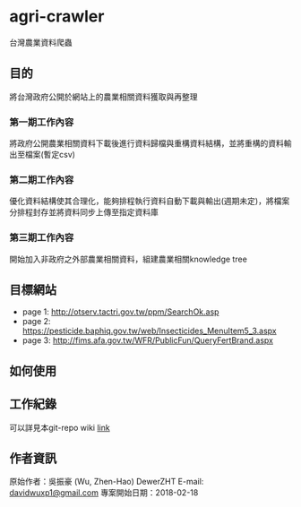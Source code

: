 # agri-crawler
台灣農業資料爬蟲

## 目的
將台灣政府公開於網站上的農業相關資料獲取與再整理

### 第一期工作內容
將政府公開農業相關資料下載後進行資料歸檔與重構資料結構，並將重構的資料輸出至檔案(暫定csv)

### 第二期工作內容
優化資料結構使其合理化，能夠排程執行資料自動下載與輸出(週期未定)，將檔案分排程封存並將資料同步上傳至指定資料庫

### 第三期工作內容
開始加入非政府之外部農業相關資料，組建農業相關knowledge tree

## 目標網站
- page 1: http://otserv.tactri.gov.tw/ppm/SearchOk.asp
- page 2: https://pesticide.baphiq.gov.tw/web/Insecticides_MenuItem5_3.aspx
- page 3: http://fims.afa.gov.tw/WFR/PublicFun/QueryFertBrand.aspx

## 如何使用

## 工作紀錄
可以詳見本git-repo wiki
[link]()

## 作者資訊
原始作者：吳振豪 (Wu, Zhen-Hao)
         DewerZHT
E-mail: davidwuxp1@gmail.com
專案開始日期：2018-02-18
